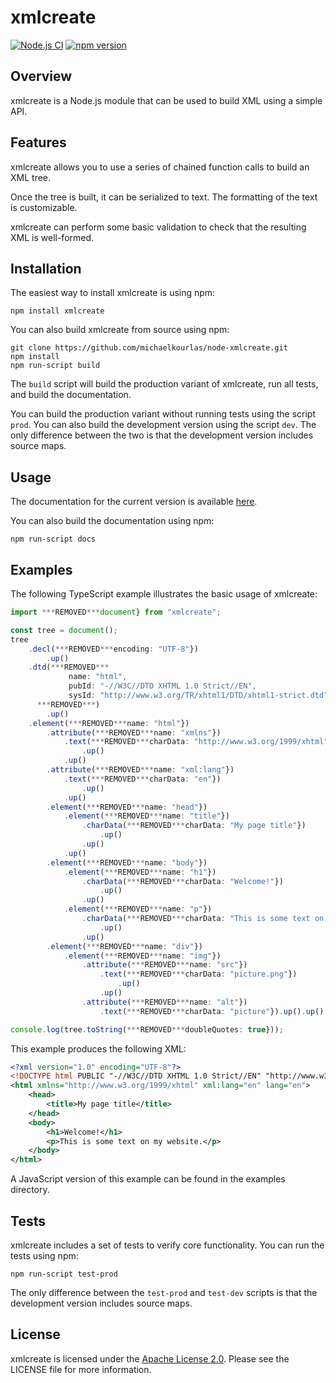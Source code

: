 # xmlcreate #

[![Node.js CI](https://github.com/michaelkourlas/node-xmlcreate/actions/workflows/node.js.yml/badge.svg)](https://github.com/michaelkourlas/node-xmlcreate/actions/workflows/node.js.yml)
[![npm version](https://badge.fury.io/js/xmlcreate.svg)](https://badge.fury.io/js/xmlcreate)

## Overview ##

xmlcreate is a Node.js module that can be used to build XML using a simple API.

## Features ##

xmlcreate allows you to use a series of chained function calls to build an XML
tree.

Once the tree is built, it can be serialized to text. The formatting of the
text is customizable.

xmlcreate can perform some basic validation to check that the resulting XML
is well-formed.

## Installation ##

The easiest way to install xmlcreate is using npm:

```
npm install xmlcreate
```

You can also build xmlcreate from source using npm:

```
git clone https://github.com/michaelkourlas/node-xmlcreate.git
npm install
npm run-script build
```

The `build` script will build the production variant of xmlcreate, run all
tests, and build the documentation.

You can build the production variant without running tests using the script
`prod`. You can also build the development version using the script `dev`.
The only difference between the two is that the development version includes
source maps.

## Usage ##

The documentation for the current version is available [here](http://www.kourlas.com/node-xmlcreate/docs/2.0.4/).

You can also build the documentation using npm:

```
npm run-script docs
```

## Examples ##

The following TypeScript example illustrates the basic usage of xmlcreate:

```typescript
import ***REMOVED***document} from "xmlcreate";

const tree = document();
tree
    .decl(***REMOVED***encoding: "UTF-8"})
        .up()
    .dtd(***REMOVED***
             name: "html",
             pubId: "-//W3C//DTD XHTML 1.0 Strict//EN",
             sysId: "http://www.w3.org/TR/xhtml1/DTD/xhtml1-strict.dtd"
      ***REMOVED***)
        .up()
    .element(***REMOVED***name: "html"})
        .attribute(***REMOVED***name: "xmlns"})
            .text(***REMOVED***charData: "http://www.w3.org/1999/xhtml"})
                .up()
            .up()
        .attribute(***REMOVED***name: "xml:lang"})
            .text(***REMOVED***charData: "en"})
                .up()
            .up()
        .element(***REMOVED***name: "head"})
            .element(***REMOVED***name: "title"})
                .charData(***REMOVED***charData: "My page title"})
                    .up()
                .up()
            .up()
        .element(***REMOVED***name: "body"})
            .element(***REMOVED***name: "h1"})
                .charData(***REMOVED***charData: "Welcome!"})
                    .up()
                .up()
            .element(***REMOVED***name: "p"})
                .charData(***REMOVED***charData: "This is some text on my website."})
                    .up()
                .up()
        .element(***REMOVED***name: "div"})
            .element(***REMOVED***name: "img"})
                .attribute(***REMOVED***name: "src"})
                    .text(***REMOVED***charData: "picture.png"})
                        .up()
                    .up()
                .attribute(***REMOVED***name: "alt"})
                    .text(***REMOVED***charData: "picture"}).up().up().up().up().up();

console.log(tree.toString(***REMOVED***doubleQuotes: true}));
```

This example produces the following XML:

```xml
<?xml version="1.0" encoding="UTF-8"?>
<!DOCTYPE html PUBLIC "-//W3C//DTD XHTML 1.0 Strict//EN" "http://www.w3.org/TR/xhtml1/DTD/xhtml1-strict.dtd">
<html xmlns="http://www.w3.org/1999/xhtml" xml:lang="en" lang="en">
    <head>
        <title>My page title</title>
    </head>
    <body>
        <h1>Welcome!</h1>
        <p>This is some text on my website.</p>
    </body>
</html>
```

A JavaScript version of this example can be found in the examples directory.

## Tests ##

xmlcreate includes a set of tests to verify core functionality. You can run
the tests using npm:

```
npm run-script test-prod
```

The only difference between the `test-prod` and `test-dev` scripts is that the
development version includes source maps.

## License ##

xmlcreate is licensed under the [Apache License 2.0](http://www.apache.org/licenses/LICENSE-2.0).
Please see the LICENSE file for more information.

